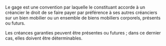   
 Le gage est une convention par laquelle le constituant accorde à un créancier le droit de se faire payer par préférence à ses autres créanciers sur un bien mobilier ou un ensemble de biens mobiliers corporels, présents ou futurs.  

  
 Les créances garanties peuvent être présentes ou futures ; dans ce dernier cas, elles doivent être déterminables.  
